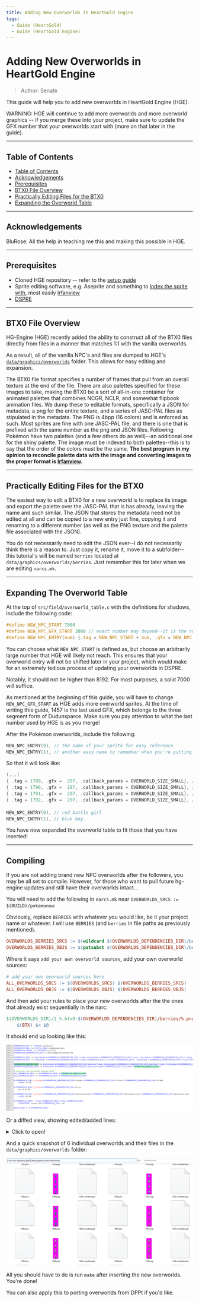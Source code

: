 ```yaml
---
title: Adding New Overworlds in HeartGold Engine
tags:
  - Guide (HeartGold)
  - Guide (HeartGold Engine)
---
```


# Adding New Overworlds in HeartGold Engine
> Author: Senate

This guide will help you to add new overworlds in HeartGold Engine (HGE).

WARNING: HGE will continue to add more overworlds and more overworld graphics -- if you merge these into your project, make sure to update the GFX number that your overworlds start with (more on that later in the guide).

---

## Table of Contents
  - [Table of Contents](#table-of-contents)
  - [Acknowledgements](#acknowledgements)
  - [Prerequisites](#prerequisites)
  - [BTX0 File Overview](#btx0-file-overview)
  - [Practically Editing Files for the BTX0](#practically-editing-files-for-the-btx0)
  - [Expanding the Overworld Table](#expanding-the-overworld-table)
  

---

## Acknowledgements
BluRose: All the help in teaching me this and making this possible in HGE.

---

## Prerequisites
- Cloned HGE repository -- refer to the [setup guide](https://github.com/BluRosie/hg-engine)
- Sprite editing software, e.g. Aseprite and something to [index the sprite with](../../../universal/guides/sprite_indexing/sprite_indexing.md), most easily [Irfanview](https://www.irfanview.com/)
- [DSPRE](https://github.com/AdAstra-LD/DS-Pokemon-Rom-Editor)

---

## BTX0 File Overview

HG-Engine (HGE) recently added the ability to construct all of the BTX0 files directly from files in a manner that matches 1:1 with the vanilla overworlds.

As a result, all of the vanilla NPC's and files are dumped to HGE's [`data/graphics/overworlds`](https://github.com/BluRosie/hg-engine/tree/main/data/graphics/overworlds) folder.  This allows for easy editing and expansion.

The BTX0 file format specifies a number of frames that pull from an overall texture at the end of the file.
There are also palettes specified for these images to take, making the BTX0 be a sort of all-in-one container for animated palettes that combines NCGR, NCLR, and somewhat flipbook animation files.
We dump these to editable formats, specifically a JSON for metadata, a png for the entire texture, and a series of JASC-PAL files as stipulated in the metadata.
The PNG is 4bpp (16 colors) and is enforced as such.  Most sprites are fine with one JASC-PAL file, and there is one that is prefixed with the same number as the png and JSON files.  Following Pokémon have two palettes (and a few others do as well)--an additional one for the shiny palette.
The image must be indexed to both palettes--this is to say that the order of the colors must be the same.  **The best program in my opinion to reconcile palette data with the image and converting images to the proper format is [Irfanview](https://www.irfanview.com/).**

---

## Practically Editing Files for the BTX0

The easiest way to edit a BTX0 for a new overworld is to replace its image and export the palette over the JASC-PAL that is has already, leaving the name and such similar.  The JSON that stores the metadata need not be edited at all and can be copied to a new entry just fine, copying it and renaming to a different number (as well as the PNG texture and the palette file associated with the JSON).

You do not necessarily need to edit the JSON ever--I do not necessarily think there is a reason to.  Just copy it, rename it, move it to a subfolder--this tutorial's will be named `berries` located at `data/graphics/overworlds/berries`.  Just remember this for later when we are editing `narcs.mk`.

---

## Expanding The Overworld Table

At the top of ``src/field/overworld_table.c`` with the definitions for shadows, include the following code:

```c
#define NEW_NPC_START 7000
#define NEW_NPC_GFX_START 2000 // exact number may depend--it is the number of the first overworld gfx that is not used in the overworld table
#define NEW_NPC_ENTRY(num) {.tag = NEW_NPC_START + num, .gfx = NEW_NPC_GFX_START + num, .callback_params = 0}
```

You can choose what ``NEW_NPC_START`` is defined as, but choose an arbitrarily large number that HGE will likely not reach. This ensures that your overworld entry will not be shifted later in your project, which would make for an extremely tedious process of updating your overworlds in DSPRE.

Notably, it should not be higher than 8192.  For most purposes, a solid 7000 will suffice.

As mentioned at the beginning of this guide, you will have to change ``NEW_NPC_GFX_START`` as HGE adds more overworld sprites. At the time of writing this guide, 1457 is the last used GFX, which belongs to the three segment form of Dudunsparce. Make sure you pay attention to what the last number used by HGE is as you merge!

After the Pokémon overworlds, include the following:

```c
NEW_NPC_ENTRY(0), // the name of your sprite for easy reference
NEW_NPC_ENTRY(1), // another easy name to remember when you're putting things in dspre
```

So that it will look like:

```c
(...)
{ .tag = 1789, .gfx =  297, .callback_params = OVERWORLD_SIZE_SMALL}, // SPECIES_IRON_BOULDER
{ .tag = 1790, .gfx =  297, .callback_params = OVERWORLD_SIZE_SMALL}, // SPECIES_IRON_CROWN
{ .tag = 1791, .gfx =  297, .callback_params = OVERWORLD_SIZE_SMALL}, // SPECIES_TERAPAGOS
{ .tag = 1792, .gfx =  297, .callback_params = OVERWORLD_SIZE_SMALL}, // SPECIES_PECHARUNT

NEW_NPC_ENTRY(0), // red battle girl
NEW_NPC_ENTRY(1), // blue boy
```

You have now expanded the overworld table to fit those that you have inserted!

---

## Compiling

If you are not adding brand new NPC overworlds after the followers, you may be all set to compile.  However, for those who want to pull future hg-engine updates and still have their overworlds intact...

You will need to add the following in ``narcs.mk`` near ``OVERWORLDS_SRCS := $(BUILD)/pokemonow``:

Obviously, replace `BERRIES` with whatever you would like, be it your project name or whatever.  I will use `BERRIES` (and `berries` in file paths as previously mentioned).

```makefile
OVERWORLDS_BERRIES_SRCS := $(wildcard $(OVERWORLDS_DEPENDENCIES_DIR)/berries/*.png) $(wildcard $(OVERWORLDS_DEPENDENCIES_DIR)/berries/*.json) $(wildcard $(OVERWORLDS_DEPENDENCIES_DIR)/berries/*.pal)
OVERWORLDS_BERRIES_OBJS := $(patsubst $(OVERWORLDS_DEPENDENCIES_DIR)/berries/%.png,$(OVERWORLDS_DIR)/2_%.btx0,$(OVERWORLDS_BERRIES_SRCS))
```

Where it says `add your own overworld sources`, add your own overworld sources:

```makefile
# add your own overworld sources here
ALL_OVERWORLDS_SRCS := $(OVERWORLDS_SRCS) $(OVERWORLDS_BERRIES_SRCS)
ALL_OVERWORLDS_OBJS := $(OVERWORLDS_OBJS) $(OVERWORLDS_BERRIES_OBJS)
```

And then add your rules to place your new overworlds after the the ones that already exist sequentially in the narc:

```makefile
$(OVERWORLDS_DIR)/2_%.btx0:$(OVERWORLDS_DEPENDENCIES_DIR)/berries/%.png $(OVERWORLDS_DEPENDENCIES_DIR)/berries/%.json $(OVERWORLDS_DEPENDENCIES_DIR)/berries/%*.pal
	$(BTX) $< $@
```

It should end up looking like this:

![](resources/narcsmk.png)

Or a diffed view, showing edited/added lines:

<details>
<summary>Click to open!</summary>
<br></br>

```diff
OVERWORLDS_DIR := $(BUILD)/pokemonow
OVERWORLDS_NARC := $(BUILD_NARC)/pokemonow.narc
OVERWORLDS_TARGET := $(FILESYS)/a/0/8/1
OVERWORLDS_DEPENDENCIES_DIR := data/graphics/overworlds

OVERWORLDS_SRCS := $(wildcard $(OVERWORLDS_DEPENDENCIES_DIR)/*.png) $(wildcard $(OVERWORLDS_DEPENDENCIES_DIR)/*.bin) $(wildcard $(OVERWORLDS_DEPENDENCIES_DIR)/*.json) $(wildcard $(OVERWORLDS_DEPENDENCIES_DIR)/*.pal)
OVERWORLDS_OBJS := $(patsubst $(OVERWORLDS_DEPENDENCIES_DIR)/%.png,$(OVERWORLDS_DIR)/1_%.btx0,$(OVERWORLDS_SRCS)) $(patsubst $(OVERWORLDS_DEPENDENCIES_DIR)/%.bin,$(OVERWORLDS_DIR)/1_%.bin,$(OVERWORLDS_SRCS))
+
+OVERWORLDS_BERRIES_SRCS := $(wildcard $(OVERWORLDS_DEPENDENCIES_DIR)/berries/*.png) $(wildcard $(OVERWORLDS_DEPENDENCIES_DIR)/berries/*.json) $(wildcard $(OVERWORLDS_DEPENDENCIES_DIR)/berries/*.pal)
+OVERWORLDS_BERRIES_OBJS := $(patsubst $(OVERWORLDS_DEPENDENCIES_DIR)/berries/%.png,$(OVERWORLDS_DIR)/2_%.btx0,$(OVERWORLDS_BERRIES_SRCS))

# add your own overworld sources here
-ALL_OVERWORLDS_SRCS := $(OVERWORLDS_SRCS)
-ALL_OVERWORLDS_OBJS := $(OVERWORLDS_OBJS)
+ALL_OVERWORLDS_SRCS := $(OVERWORLDS_SRCS) $(OVERWORLDS_BERRIES_SRCS)
+ALL_OVERWORLDS_OBJS := $(OVERWORLDS_OBJS) $(OVERWORLDS_BERRIES_OBJS)

$(OVERWORLDS_DIR)/1_%.btx0:$(OVERWORLDS_DEPENDENCIES_DIR)/%.png $(OVERWORLDS_DEPENDENCIES_DIR)/%.json $(OVERWORLDS_DEPENDENCIES_DIR)/%*.pal
	$(BTX) $< $@

$(OVERWORLDS_DIR)/1_%.bin:$(OVERWORLDS_DEPENDENCIES_DIR)/%.bin
	cp -f $< $@

+$(OVERWORLDS_DIR)/2_%.btx0:$(OVERWORLDS_DEPENDENCIES_DIR)/berries/%.png $(OVERWORLDS_DEPENDENCIES_DIR)/berries/%.json $(OVERWORLDS_DEPENDENCIES_DIR)/berries/%*.pal
+	$(BTX) $< $@

$(OVERWORLDS_NARC): $(ALL_OVERWORLDS_SRCS) $(ALL_OVERWORLDS_OBJS)
	$(NARCHIVE) create $@ $(OVERWORLDS_DIR) -nf

NARC_FILES += $(OVERWORLDS_NARC)
```

</details>

And a quick snapshot of 6 individual overworlds and their files in the `data/graphics/overworlds` folder:

![](resources/berries_sub_folder.png)

All you should have to do is run `make` after inserting the new overworlds.  You're done!

You can also apply this to porting overworlds from DPPt if you'd like.
